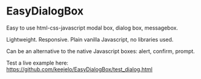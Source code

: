 # EasyDialogBox

Easy to use html-css-javascript modal box, dialog box, messagebox.

Lightweight. Responsive. Plain vanilla Javascript, no libraries used.

Can be an alternative to the native Javascript boxes: alert, confirm, prompt.

Test a live example here: https://github.com/keejelo/EasyDialogBox/test_dialog.html
